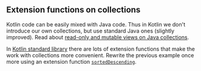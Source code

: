 ## Extension functions on collections

Kotlin code can be easily mixed with Java code.
Thus in Kotlin we don't introduce our own collections, but use standard Java ones (slightly improved).
Read about [read-only and mutable views on Java collections](http://blog.jetbrains.com/kotlin/2012/09/kotlin-m3-is-out/#Collections).

In [Kotlin standard library](http://kotlinlang.org/api/latest/jvm/stdlib/kotlin/)
there are lots of extension functions that make the work with collections more convenient.
Rewrite the previous example once more using an extension function
[`sortedDescending`](https://kotlinlang.org/api/latest/jvm/stdlib/kotlin.collections/kotlin.-iterable/sorted-descending.html).